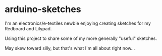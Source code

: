 # arduino-sketches
I'm an electronics/e-textiles newbie enjoying creating sketches for my Redboard and Lilypad.

Using this project to share some of my more generally "useful" sketches.

May skew toward silly, but that's what I'm all about right now...
